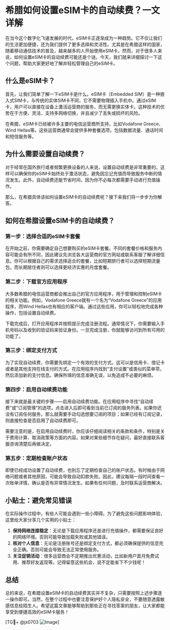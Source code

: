 # 希腊如何设置eSIM卡的自动续费？一文详解

在当今这个数字化飞速发展的时代，eSIM卡正逐渐成为一种趋势。它不仅让我们的生活更加便捷，还为我们提供了更多选择和灵活性。尤其是在希腊这样的国家，随着移动通信技术的普及，越来越多的人开始使用eSIM卡。然而，对于很多人来说，如何设置eSIM卡的自动续费可能还是个谜。今天，我们就来详细探讨一下这个问题，帮助大家更好地了解并轻松管理自己的eSIM卡。

## 什么是eSIM卡？

首先，让我们简单了解一下eSIM卡是什么。eSIM卡（Embedded SIM）是一种嵌入式SIM卡，与传统的实体SIM卡不同，它不需要物理插入手机中。通过eSIM卡，用户可以直接在设备上激活运营商的服务，而无需更换实体卡。这种技术的优势在于方便、灵活，支持多网络切换，并且减少了丢失或损坏的风险。

在希腊，eSIM卡已经被许多主要的电信运营商所支持，比如Vodafone Greece、Wind Hellas等。这些运营商通常会提供多种套餐选项，包括数据流量、通话时间和短信服务等。

## 为什么需要设置自动续费？

对于经常在国外旅行或者频繁更换设备的人来说，设置自动续费是非常重要的。这样可以确保你的eSIM卡始终处于激活状态，避免因忘记充值而导致服务中断的情况发生。此外，自动续费还能节省时间，因为你不必每次都需要手动进行充值操作。

那么，在希腊具体该如何设置eSIM卡的自动续费呢？接下来我们将一步步为你解答。

## 如何在希腊设置eSIM卡的自动续费？

### 第一步：选择合适的eSIM卡套餐

在开始之前，你需要确定自己想要购买的eSIM卡套餐。不同的套餐价格和服务内容可能会有所不同，因此建议先浏览各大运营商的官方网站或联系客服了解详细信息。你可以根据自己的需求选择适合的套餐，比如短期旅行者可以选择短期流量包，而长期居住者则可以选择更经济实惠的月度套餐。

### 第二步：下载官方应用程序

大多数希腊的电信运营商都会推出自己的官方应用程序，用于管理和控制eSIM卡的相关功能。例如，Vodafone Greece就有一个名为“Vodafone Greece”的应用程序，而Wind Hellas也有相应的客户端。通过这些应用，你可以轻松地完成各种操作，包括设置自动续费。

下载完成后，打开应用程序并按照提示完成注册流程。通常情况下，你需要输入手机号码以及收到的验证码来验证身份。一旦完成注册，你就能够访问到所有可用的功能了。

### 第三步：绑定支付方式

为了实现自动续费，你需要先绑定一个有效的支付方式。这可以是信用卡、借记卡或者是其他支持在线支付的方式。在应用程序内找到“支付设置”或类似的菜单项，然后添加新的支付信息。确保所填的信息准确无误，以免造成不必要的麻烦。

### 第四步：启用自动续费功能

接下来就是最关键的步骤——启用自动续费功能。在应用程序中寻找“自动续费”或“订阅管理”的选项，点击进入后即可看到当前已订阅的服务列表。如果你还没有订阅任何服务，那么就需要手动勾选想要订阅的项目；如果已经有订阅记录，则直接检查是否启用了自动续费即可。

需要注意的是，在启用自动续费时，你应该仔细阅读相关的条款和条件，特别是关于费用计算、取消政策等方面的内容。如果对某些细节存在疑问，最好直接联系客服咨询清楚后再做决定。

### 第五步：定期检查账户状态

即使已经成功设置了自动续费，也别忘了定期检查自己的账户状态。有时候由于网络问题或者其他原因，可能会导致自动扣款失败。因此，建议每隔一段时间查看一次账单详情，确认是否有异常情况发生。如果有任何问题，及时联系运营商解决。

## 小贴士：避免常见错误

在实际操作过程中，有些人可能会遇到一些小障碍。为了避免这些问题影响体验，这里给大家分享几个实用的小贴士：

1. **保持网络连接稳定**：无论是下载应用程序还是进行充值操作，都需要保证良好的网络环境。否则可能导致加载失败或其他错误。
2. **核对个人信息**：无论是注册账号还是绑定支付方式，都必须确保提供的信息完全正确。否则可能会导致无法正常使用服务。
3. **关注促销活动**：很多运营商会不定期推出优惠活动，比如新用户首月免费试用、推荐好友返现等。记得留意这些机会，说不定能省下不少钱呢！

## 总结

总的来说，在希腊设置eSIM卡的自动续费其实并不复杂，只需要按照上述步骤逐一操作即可。当然，在整个过程中也要注意保护好个人隐私安全，不要随意透露敏感信息给陌生人。希望这篇文章能够帮助到那些正在寻找答案的朋友，让大家都能享受到便捷高效的eSIM卡服务！

[TG💪+ @jx0703 ![Image](https://github.com/user-attachments/assets/dbca1d08-cadb-493c-b0ec-ad6f7a83f270)]